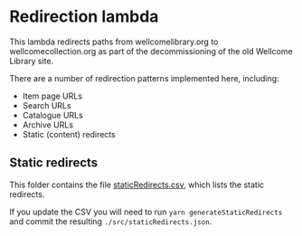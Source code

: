 # Redirection lambda

This lambda redirects paths from wellcomelibrary.org to wellcomecollection.org as part of the decommissioning of the old Wellcome Library site.

There are a number of redirection patterns implemented here, including:

- Item page URLs
- Search URLs
- Catalogue URLs
- Archive URLs
- Static (content) redirects

## Static redirects

This folder contains the file [staticRedirects.csv](staticRedirects.csv), which lists the static redirects.

If you update the CSV you will need to run `yarn generateStaticRedirects` and commit the resulting `./src/staticRedirects.json`.